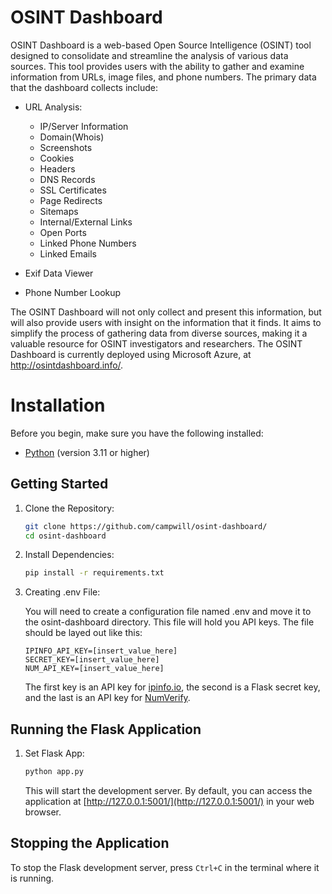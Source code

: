 # OSINT Dashboard
OSINT Dashboard is a web-based Open Source Intelligence (OSINT) tool designed to consolidate and streamline the analysis of various data sources. This tool provides users with the ability to gather and examine information from URLs, image files, and phone numbers. The primary data that the dashboard collects include:

* URL Analysis:
    * IP/Server Information
    * Domain(Whois)
    * Screenshots
    * Cookies
    * Headers
    * DNS Records
    * SSL Certificates
    * Page Redirects
    * Sitemaps
    * Internal/External Links
    * Open Ports
    * Linked Phone Numbers
    * Linked Emails

* Exif Data Viewer
* Phone Number Lookup

The OSINT Dashboard will not only collect and present this information, but will also provide users with insight on the information that it finds. It aims to simplify the process of gathering data from diverse sources, making it a valuable resource for OSINT investigators and researchers. The OSINT Dashboard is currently deployed using Microsoft Azure, at http://osintdashboard.info/.

# Installation

Before you begin, make sure you have the following installed:

- [Python](https://www.python.org/downloads/) (version 3.11 or higher)

## Getting Started

1. Clone the Repository:

    ```bash
    git clone https://github.com/campwill/osint-dashboard/
    cd osint-dashboard
    ```

2. Install Dependencies:

    ```bash
    pip install -r requirements.txt
    ```
3. Creating .env File:

   You will need to create a configuration file named .env and move it to the osint-dashboard directory.
   This file will hold you API keys. The file should be layed out like this:
   ```
   IPINFO_API_KEY=[insert_value_here] 
   SECRET_KEY=[insert_value_here]
   NUM_API_KEY=[insert_value_here]
   ```
   The first key is an API key for [ipinfo.io](https://ipinfo.io/), the second is a Flask secret key, and the last is an API key for [NumVerify](https://numverify.com/).

## Running the Flask Application

1. Set Flask App:

    ```bash
    python app.py
    ```

   This will start the development server. By default, you can access the application at [http://127.0.0.1:5001/](http://127.0.0.1:5001/) in your web browser.

## Stopping the Application

To stop the Flask development server, press `Ctrl+C` in the terminal where it is running.
